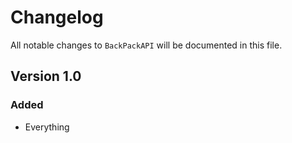 # Changelog

All notable changes to `BackPackAPI` will be documented in this file.

## Version 1.0

### Added
- Everything
